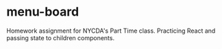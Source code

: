 # menu-board
Homework assignment for NYCDA's Part Time class. Practicing React and passing state to children components. 
